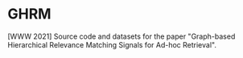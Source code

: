 # GHRM
[WWW 2021] Source code and datasets for the paper "Graph-based Hierarchical Relevance Matching Signals for Ad-hoc Retrieval".
